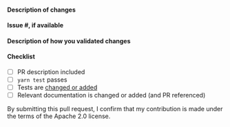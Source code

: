<!--
Please make sure to read the Pull Request Guidelines:
https://github.com/aws-amplify/amplify-js/blob/main/CONTRIBUTING.md#pull-requests
-->

#### Description of changes
<!--
Thank you for your Pull Request! Please provide a description above and review
the requirements below.
-->


#### Issue #, if available
<!-- Also, please reference any associated PRs for documentation updates. -->



#### Description of how you validated changes



#### Checklist
<!-- Remove items that do not apply. For completed items, change [ ] to [x]. -->

- [ ] PR description included
- [ ] `yarn test` passes
- [ ] Tests are [changed or added](https://github.com/aws-amplify/amplify-js/blob/main/CONTRIBUTING.md#steps-towards-contributions)
- [ ] Relevant documentation is changed or added (and PR referenced)

By submitting this pull request, I confirm that my contribution is made under the terms of the Apache 2.0 license.
